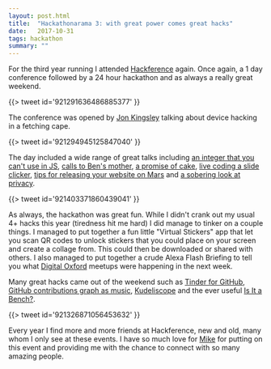 ```yaml
---
layout: post.html
title:  "Hackathonarama 3: with great power comes great hacks"
date:   2017-10-31
tags: hackathon
summary: ""
---
```

For the third year running I attended [Hackference](https://2017.hackference.co.uk/) again. Once again, a 1 day conference followed by a 24 hour hackathon and as always a really great weekend.

{{> tweet id='921291636486885377' }}

The conference was opened by [Jon Kingsley](https://twitter.com/JFKingsley) talking about device hacking in a fetching cape.

{{> tweet id='921294945125847040' }}

The day included a wide range of great talks including [an integer that you can't use in JS](https://twitter.com/Lily_2point0/status/921305171338125312), [calls to Ben's mother](https://twitter.com/edent/status/921311892919943169), [a promise of cake](https://twitter.com/jna_sh/status/921313320254222336), [live coding a slide clicker](https://twitter.com/JamieTanna/status/921330784841228288), [tips for releasing your website on Mars](https://twitter.com/cbetta/status/921342143393910789) and [a sobering look at privacy](https://twitter.com/bevishalperry/status/921400192447983617).

{{> tweet id='921403371860439041' }}

As always, the hackathon was great fun. While I didn't crank out my usual 4+ hacks this year (tiredness hit me hard) I did manage to tinker on a couple things. I managed to put together a fun little "Virtual Stickers" app that let you scan QR codes to unlock stickers that you could place on your screen and create a collage from. This could then be downloaded or shared with others. I also managed to put together a crude Alexa Flash Briefing to tell you what [Digital Oxford](http://digitaloxford.com/) meetups were happening in the next week.

Many great hacks came out of the weekend such as [Tinder for GitHub](https://twitter.com/bevishalperry/status/922094521789435904), [GitHub contributions graph as music](https://twitter.com/bevishalperry/status/922083878889803776), [Kudeliscope](https://twitter.com/danielthepope/status/922097304999522310) and the ever useful [Is It a Bench?](https://twitter.com/danielthepope/status/922095102230753281).

{{> tweet id='921326871056453632' }}

Every year I find more and more friends at Hackference, new and old, many whom I only see at these events. I have so much love for [Mike](https://twitter.com/ukmadlz) for putting on this event and providing me with the chance to connect with so many amazing people.
